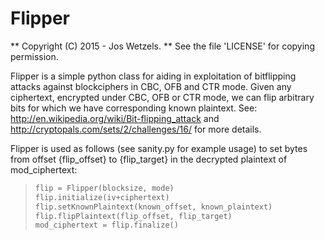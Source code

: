 # Flipper

** Copyright (C) 2015 - Jos Wetzels.
** See the file 'LICENSE' for copying permission.

Flipper is a simple python class for aiding in exploitation of bitflipping attacks against blockciphers in CBC, OFB and CTR mode.
Given any ciphertext, encrypted under CBC, OFB or CTR mode, we can flip arbitrary bits for which we have corresponding known plaintext.
See: http://en.wikipedia.org/wiki/Bit-flipping_attack and http://cryptopals.com/sets/2/challenges/16/ for more details.

Flipper is used as follows (see sanity.py for example usage) to set bytes from offset {flip_offset} to {flip_target} in the
decrypted plaintext of mod_ciphertext:

>```python
>flip = Flipper(blocksize, mode)
>flip.initialize(iv+ciphertext)
>flip.setKnownPlaintext(known_offset, known_plaintext)
>flip.flipPlaintext(flip_offset, flip_target)
>mod_ciphertext = flip.finalize()
>```